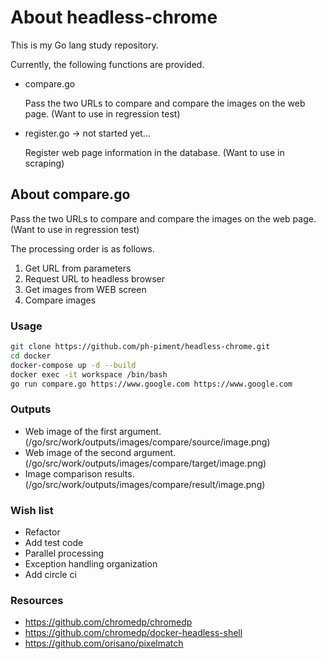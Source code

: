 # About headless-chrome

This is my Go lang study repository.

Currently, the following functions are provided.

* compare.go

  Pass the two URLs to compare and compare the images on the web page.
  (Want to use in regression test)

* register.go -> not started yet...

  Register web page information in the database.
  (Want to use in scraping)

## About compare.go
Pass the two URLs to compare and compare the images on the web page.
(Want to use in regression test)

The processing order is as follows.
1. Get URL from parameters
1. Request URL to headless browser
1. Get images from WEB screen
1. Compare images

### Usage
```sh
git clone https://github.com/ph-piment/headless-chrome.git
cd docker
docker-compose up -d --build
docker exec -it workspace /bin/bash
go run compare.go https://www.google.com https://www.google.com
```

### Outputs
* Web image of the first argument.(/go/src/work/outputs/images/compare/source/image.png)
* Web image of the second argument.(/go/src/work/outputs/images/compare/target/image.png)
* Image comparison results.(/go/src/work/outputs/images/compare/result/image.png)

### Wish list
* Refactor
* Add test code
* Parallel processing
* Exception handling organization
* Add circle ci

### Resources
* https://github.com/chromedp/chromedp
* https://github.com/chromedp/docker-headless-shell
* https://github.com/orisano/pixelmatch
